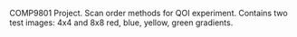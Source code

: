 COMP9801 Project. Scan order methods for QOI experiment. Contains two test images: 4x4 and 8x8 red, blue, yellow, green gradients.
